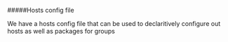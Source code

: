 #####Hosts config file

We have a hosts config file that can be used to declaritively configure out hosts as well as packages for groups